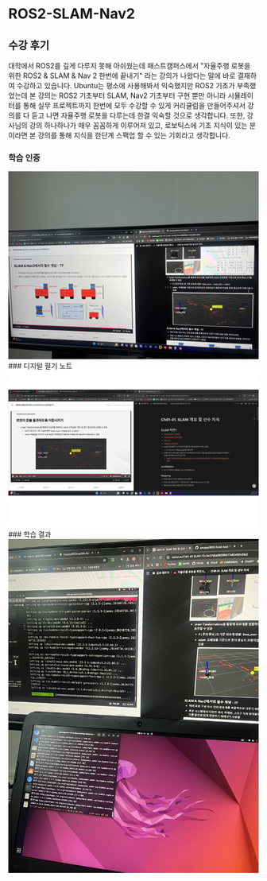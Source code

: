 # ROS2-SLAM-Nav2
## 수강 후기

대학에서 ROS2를 깊게 다루지 못해 아쉬웠는데 패스트캠퍼스에서 "자율주행 로봇을 위한 ROS2 & SLAM & Nav 2 한번에 끝내기" 라는 강의가 나왔다는 말에 바로 결재하여 수강하고 있습니다.
Ubuntu는 평소에 사용해봐서 익숙했지만 ROS2 기초가 부족했었는데 본 강의는 ROS2 기초부터 SLAM, Nav2 기초부터 구현 뿐만 아니라 시뮬레이터를 통해 실무 프로젝트까지 한번에 모두 수강할 수 있게 커리큘럼을 만들어주셔서 강의를 다 듣고 나면 자율주행 로봇을 다루는데 한결 익숙할 것으로 생각합니다.
또한, 강사님의 강의 하나하나가 매우 꼼꼼하게 이루어져 있고, 로보틱스에 기초 지식이 있는 분이라면 본 강의를 통해 지식을 한단계 스팩업 할 수 있는 기회라고 생각합니다.

### 학습 인증
  <img src = "https://github.com/Junoquu/ROS2-SLAM-Nav2/blob/main/img/%ED%95%99%EC%8A%B5%EC%9D%B8%EC%A6%9D.jpg">
### 디지털 필기 노트
  <img src = "https://github.com/Junoquu/ROS2-SLAM-Nav2/blob/main/img/%ED%95%84%EA%B8%B0%EB%85%B8%ED%8A%B8.png">
### 학습 결과
  <img src = "https://github.com/Junoquu/ROS2-SLAM-Nav2/blob/main/img/%ED%95%99%EC%8A%B5%EA%B2%B0%EA%B3%BC.jpg">
